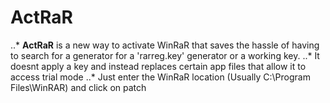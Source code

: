 # ActRaR
..* **ActRaR** is a new way to activate WinRaR that saves the hassle of having to search for a generator for a 'rarreg.key' generator or a working key.
..* It doesnt apply a key and instead replaces certain app files that allow it to access trial mode
..* Just enter the WinRaR location (Usually C:\Program Files\WinRAR) and click on patch
